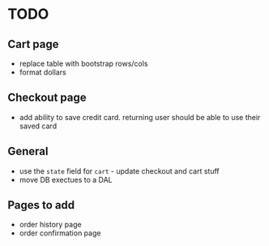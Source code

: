 # TODO

## Cart page
- replace table with bootstrap rows/cols
- format dollars

## Checkout page
- add ability to save credit card. returning user should be able to use their saved card


## General
- use the `state` field for `cart` - update checkout and cart stuff
- move DB exectues to a DAL

## Pages to add
- order history page
- order confirmation page

